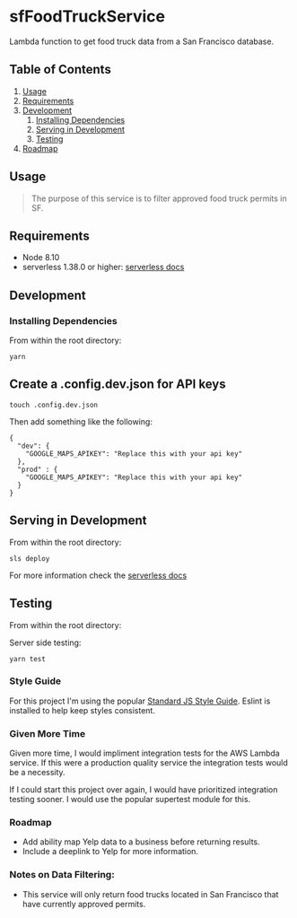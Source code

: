 # sfFoodTruckService
Lambda function to get food truck data from a San Francisco database.

## Table of Contents

1. [Usage](#Usage)
1. [Requirements](#requirements)
1. [Development](#development)
    1. [Installing Dependencies](#installing-dependencies)
    1. [Serving in Development](#serving-in-development)
    1. [Testing](#testing)
1. [Roadmap](#roadmap)

## Usage

>The purpose of this service is to filter approved food truck permits in SF. 

## Requirements

- Node 8.10
- serverless 1.38.0 or higher: [serverless docs](#https://serverless.com)

## Development

### Installing Dependencies

From within the root directory:

```
yarn
```

## Create a .config.dev.json for API keys

```
touch .config.dev.json
```

Then add something like the following:

```
{
  "dev": {
    "GOOGLE_MAPS_APIKEY": "Replace this with your api key"
  },
  "prod" : {
    "GOOGLE_MAPS_APIKEY": "Replace this with your api key"
  }
}

```

## Serving in Development

From within the root directory:

```
sls deploy
```

For more information check the [serverless docs](#https://serverless.com)

## Testing

From within the root directory:

Server side testing:
```
yarn test
```

### Style Guide

For this project I'm using the popular [Standard JS Style Guide](https://standardjs.com). Eslint is installed to help keep styles consistent. 

### Given More Time

Given more time, I would impliment integration tests for the AWS Lambda service. If this were a production quality service the integration tests would be a necessity.

If I could start this project over again, I would have prioritized integration testing sooner. I would use the popular supertest module for this.

### Roadmap

- Add ability map Yelp data to a business before returning results. 
- Include a deeplink to Yelp for more information. 

### Notes on Data Filtering:

 - This service will only return food trucks located in San Francisco that have currently approved permits.
 